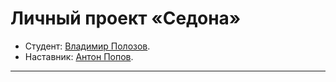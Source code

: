 # Личный проект «Седона»

* Студент: [Владимир Полозов](https://up.htmlacademy.ru/htmlcss/40/user/1246231).
* Наставник: [Антон Попов](https://htmlacademy.ru/profile/joker).

---
